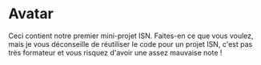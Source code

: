 # Avatar
Ceci contient notre premier mini-projet ISN. Faites-en ce que vous voulez, mais je vous déconseille de réutiliser le code pour un projet ISN, c'est pas très formateur et vous risquez d'avoir une assez mauvaise note !
